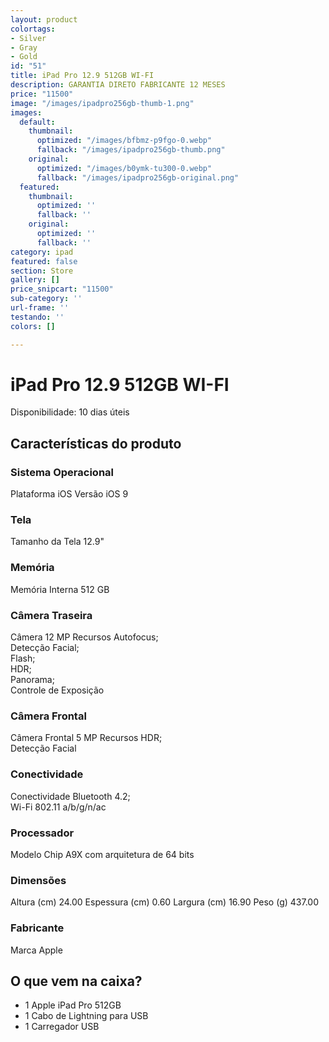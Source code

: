 ```yaml
---
layout: product
colortags:
- Silver
- Gray
- Gold
id: "51"
title: iPad Pro 12.9 512GB WI-FI
description: GARANTIA DIRETO FABRICANTE 12 MESES
price: "11500"
image: "/images/ipadpro256gb-thumb-1.png"
images:
  default:
    thumbnail:
      optimized: "/images/bfbmz-p9fgo-0.webp"
      fallback: "/images/ipadpro256gb-thumb.png"
    original:
      optimized: "/images/b0ymk-tu300-0.webp"
      fallback: "/images/ipadpro256gb-original.png"
  featured:
    thumbnail:
      optimized: ''
      fallback: ''
    original:
      optimized: ''
      fallback: ''
category: ipad
featured: false
section: Store
gallery: []
price_snipcart: "11500"
sub-category: ''
url-frame: ''
testando: ''
colors: []

---
```

# iPad Pro 12.9 512GB WI-FI

Disponibilidade: 10 dias úteis

## Características do produto

### Sistema Operacional

Plataforma iOS Versão iOS 9

### Tela

Tamanho da Tela 12.9"

### Memória

Memória Interna 512 GB

### Câmera Traseira

Câmera 12 MP Recursos Autofocus;  
Detecção Facial;  
Flash;  
HDR;  
Panorama;  
Controle de Exposição

### Câmera Frontal

Câmera Frontal 5 MP Recursos HDR;  
Detecção Facial

### Conectividade

Conectividade Bluetooth 4.2;  
Wi-Fi 802.11 a/b/g/n/ac

### Processador

Modelo Chip A9X com arquitetura de 64 bits

### Dimensões

Altura (cm) 24.00 Espessura (cm) 0.60 Largura (cm) 16.90 Peso (g) 437.00

### Fabricante

Marca Apple

## O que vem na caixa?

* 1 Apple iPad Pro 512GB
* 1 Cabo de Lightning para USB
* 1 Carregador USB